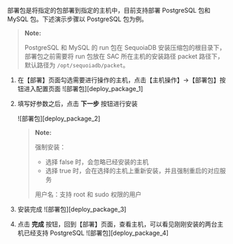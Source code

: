 部署包是将指定的包部署到指定的主机中，目前支持部署 PostgreSQL 包和 MySQL 包。下述演示步骤以 PostgreSQL 包为例。 

> **Note:**  
>
> PostgreSQL 和 MySQL 的 run 包在 SequoiaDB 安装压缩包的根目录下，部署包之前需要将 run 包放在 SAC 所在主机的安装路径 packet 路径下，默认路径为 `/opt/sequoiadb/packet`。

1. 在【部署】页面勾选需要进行操作的主机，点击【主机操作】->【部署包】按钮进入配置页面
![部署包][deploy_package_1]

2. 填写好参数之后，点击 **下一步** 按钮进行安装

   ![部署包][deploy_package_2]

   > **Note:**  
   >
   > 强制安装： 
   >- 选择 false 时，会忽略已经安装的主机  
   >- 选择 true 时，会在选择的主机上重新安装，并且强制重启的对应服务
   >
   > 用户名：支持 root 和 sudo 权限的用户

3. 安装完成
![部署包][deploy_package_3]

4. 点击 **完成** 按钮，回到【部署】页面，查看主机，可以看见刚刚安装的两台主机已经支持 PostgreSQL
![部署包][deploy_package_4]



[^_^]:
    本文使用的所有链接及引用
[deploy_package_1]:images/SAC/Deployment/Deployment_Bystep/deploy_package_1.png
[deploy_package_2]:images/SAC/Deployment/Deployment_Bystep/deploy_package_2.png
[deploy_package_3]:images/SAC/Deployment/Deployment_Bystep/deploy_package_3.png
[deploy_package_4]:images/SAC/Deployment/Deployment_Bystep/deploy_package_4.png
